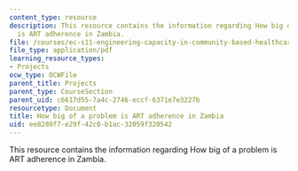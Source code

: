 ```yaml
---
content_type: resource
description: This resource contains the information regarding How big of a problem
  is ART adherence in Zambia.
file: /courses/ec-s11-engineering-capacity-in-community-based-healthcare-fall-2005/ee8289f7e29f42c0b1ac32059f320542_MITEC_S11F05_dialoguemod1_2.pdf
file_type: application/pdf
learning_resource_types:
- Projects
ocw_type: OCWFile
parent_title: Projects
parent_type: CourseSection
parent_uid: c6617d55-7a4c-2746-eccf-6371e7e3227b
resourcetype: Document
title: How big of a problem is ART adherence in Zambia
uid: ee8289f7-e29f-42c0-b1ac-32059f320542
---
```

This resource contains the information regarding How big of a problem is ART adherence in Zambia.

